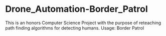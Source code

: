 # Drone_Automation-Border_Patrol
This is an honors Computer Science Project with the purpose of reteaching path finding algorithms for detecting humans. Usage: Border Patrol
